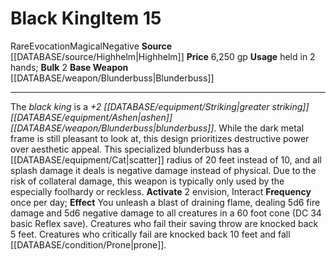 ﻿---
base_item: '[[DATABASE/weapon/Blunderbuss|Blunderbuss]]'
bulk: '2'
id: '2551'
item_category: Weapons
item_subcategory: Specific Magic Weapons
level: '15'
name: Black King
price: 6,250 gp
rarity: Rare
school: Evocation
source: '[[DATABASE/source/Highhelm|Highhelm]]'
trait:
- '[[DATABASE/trait/Evocation|Evocation]]'
- '[[DATABASE/trait/Magical|Magical]]'
- '[[DATABASE/trait/Negative|Negative]]'
- '[[DATABASE/trait/Rare|Rare]]'
type: Item
usage: held in 2 hands

---
# Black King<span class="item-type">Item 15</span>

<span class="trait-rare item-trait">Rare</span><span class="item-trait">Evocation</span><span class="item-trait">Magical</span><span class="item-trait">Negative</span>
**Source** [[DATABASE/source/Highhelm|Highhelm]]
**Price** 6,250 gp
**Usage** held in 2 hands; **Bulk** 2
**Base Weapon** [[DATABASE/weapon/Blunderbuss|Blunderbuss]]

---
The _black king_ is a _+2 [[DATABASE/equipment/Striking|greater striking]] [[DATABASE/equipment/Ashen|ashen]] [[DATABASE/weapon/Blunderbuss|blunderbuss]]_. While the dark metal frame is still pleasant to look at, this design prioritizes destructive power over aesthetic appeal. This specialized blunderbuss has a [[DATABASE/equipment/Cat|scatter]] radius of 20 feet instead of 10, and all splash damage it deals is negative damage instead of physical. Due to the risk of collateral damage, this weapon is typically only used by the especially foolhardy or reckless.
**Activate** <span class="action-icon">2</span> envision, Interact **Frequency** once per day; **Effect** You unleash a blast of draining flame, dealing 5d6 fire damage and 5d6 negative damage to all creatures in a 60 foot cone (DC 34 basic Reflex save). Creatures who fail their saving throw are knocked back 5 feet. Creatures who critically fail are knocked back 10 feet and fall [[DATABASE/condition/Prone|prone]].